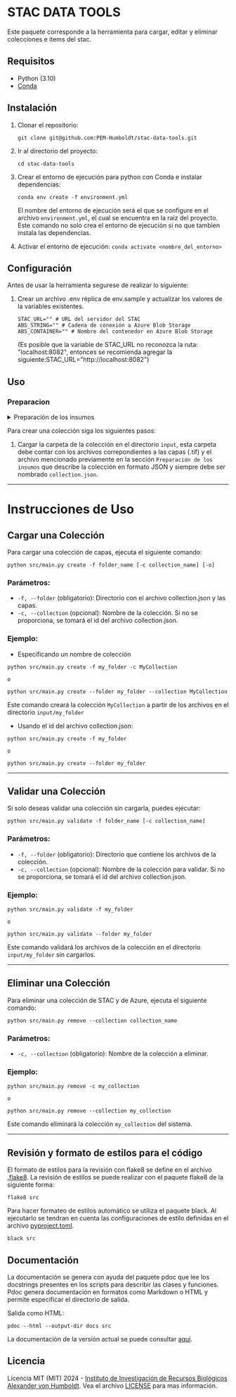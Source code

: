 # STAC DATA TOOLS

Este paquete corresponde a la herramienta para cargar, editar y eliminar colecciones e items del stac.

## Requisitos

- Python (3.10)
- [Conda](https://conda.io/projects/conda/en/latest/index.html)

## Instalación

1. Clonar el repositorio:

   ```
   git clone git@github.com:PEM-Humboldt/stac-data-tools.git
   ```

2. Ir al directorio del proyecto:

   ```
   cd stac-data-tools
   ```

3. Crear el entorno de ejecución para python con Conda e instalar dependencias:

   ```
   conda env create -f environment.yml
   ```

   El nombre del entorno de ejecución será el que se configure en el archivo `environment.yml`, el cual se encuentra en la raiz del proyecto. Este comando no solo crea el entorno de ejecución si no que tambien instala las dependencias.

4. Activar el entorno de ejecución: `conda activate <nombre_del_entorno>`

## Configuración

Antes de usar la herramienta segurese de realizar lo siguiente:

1. Crear un archivo .env réplica de env.sample y actualizar los valores de la variables existentes.
   ```
   STAC_URL="" # URL del servidor del STAC
   ABS_STRING="" # Cadena de conexión a Azure Blob Storage
   ABS_CONTAINER="" # Nombre del contenedor en Azure Blob Storage
   ```
   (Es posible que la variable de STAC_URL no reconozca la ruta: "localhost:8082", entonces se recomienda agregar la siguiente:STAC_URL="http://localhost:8082")

## Uso

### Preparacion

<details>
<summary>Preparación de los insumos</summary>

Para cargar una nueva colección (incluyendo los items de la misma), lo primero que hay que hacer es describir toda la información que se desea cargar a la nueva colección, esto se hace por medio de un archivo `.json`, siguiendo la especificación descrita en el archivo [collection.md](spec/collection.md).

El archivo [collection.example.json](spec/collection.example.json) sirve como ejemplo y como punto de partida.

</details>

Para crear una colección siga los siguientes pasos:

1. Cargar la carpeta de la colección en el directorio `input`, esta carpeta debe contar con los archivos correpondientes a las capas (.tif) y el archivo mencionado previamente en la sección `Preparación de los insumos` que describe la colección en formato JSON y siempre debe ser nombrado `collection.json`.

---

# Instrucciones de Uso

## Cargar una Colección

Para cargar una colección de capas, ejecuta el siguiente comando:

```
python src/main.py create -f folder_name [-c collection_name] [-o]
```

### Parámetros:
- `-f, --folder` (obligatorio): Directorio con el archivo collection.json y las capas.
- `-c, --collection` (opcional): Nombre de la colección. Si no se proporciona, se tomará el id del archivo collection.json.

### Ejemplo:

* Especificando un nombre de colección
```
python src/main.py create -f my_folder -c MyCollection

o

python src/main.py create --folder my_folder --collection MyCollection

```

Este comando creará la colección `MyCollection` a partir de los archivos en el directorio `input/my_folder`

* Usando el id del archivo collection.json:

```
python src/main.py create -f my_folder

o

python src/main.py create --folder my_folder

```
---

## Validar una Colección

Si solo deseas validar una colección sin cargarla, puedes ejecutar:

```
python src/main.py validate -f folder_name [-c collection_name]
```

### Parámetros:
- `-f, --folder` (obligatorio): Directorio que contiene los archivos de la colección.
- `-c, --collection` (opcional): Nombre de la colección para validar. Si no se proporciona, se tomará el id del archivo collection.json.

### Ejemplo:

```
python src/main.py validate -f my_folder

o

python src/main.py validate --folder my_folder

```

Este comando validará los archivos de la colección en el directorio `input/my_folder` sin cargarlos.

---

## Eliminar una Colección

Para eliminar una colección de STAC y de Azure, ejecuta el siguiente comando:

```
python src/main.py remove --collection collection_name
```

### Parámetros:

- `-c, --collection` (obligatorio): Nombre de la colección a eliminar.

### Ejemplo:

```
python src/main.py remove -c my_collection

o

python src/main.py remove --collection my_collection

```

Este comando eliminará la colección `my_collection` del sistema.

---

## Revisión y formato de estilos para el código

El formato de estilos para la revisión con flake8 se define en el archivo [.flake8](.flake8). La revisión de estilos se puede realizar con el paquete flake8 de la siguiente forma:

```
flake8 src
```

Para hacer formateo de estilos automático se utiliza el paquete black. Al ejecutarlo se tendran en cuenta las configuraciones de estilo definidas en el archivo [pyproject.toml](pyproject.toml).

```
black src

```

## Documentación

La documentación se genera con ayuda del paquete pdoc que lee los docstrings presentes en los scripts para describir las clases y funciones. Pdoc genera documentación en formatos como Markdown o HTML y permite especificar el directorio de salida.

Salida como HTML:

```
pdoc --html --output-dir docs src
```

La documentación de la versión actual se puede consultar [aquí](https://pem-humboldt.github.io/stac-data-tools/src/).

## Licencia

Licencia MIT (MIT) 2024 - [Instituto de Investigación de Recursos Biológicos Alexander von Humboldt](http://humboldt.org.co). Vea el archivo [LICENSE](LICENSE) para mas información.
